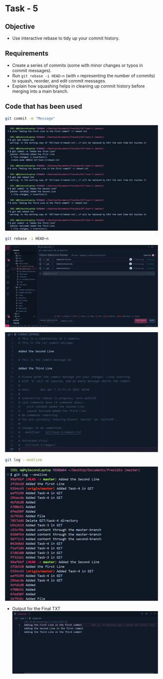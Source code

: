 # Task - 5

## Objective

- Use interactive rebase to tidy up your commit history.

## Requirements

- Create a series of commits (some with minor changes or typos in commit messages).
- Run `git rebase -i HEAD~n` (with `n` representing the number of commits) to squash, reorder, and edit commit messages.
- Explain how squashing helps in cleaning up commit history before merging into a main branch.

## Code that has been used

```sh
git commit -m "Message"
```

![Commit Message](images/series.png)

```sh
git rebase -i HEAD~n
```

![Rebase Images](images/rebase.png)

![Commit Change](images/commit.png)

```sh
git log --oneline
```

![Oneline Log](images/oneline.png)

- Output for the Final TXT
![Final Output](images/final.png)
